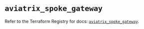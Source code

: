 # `aviatrix_spoke_gateway`

Refer to the Terraform Registry for docs: [`aviatrix_spoke_gateway`](https://registry.terraform.io/providers/aviatrixsystems/aviatrix/8.1.10/docs/resources/spoke_gateway).
